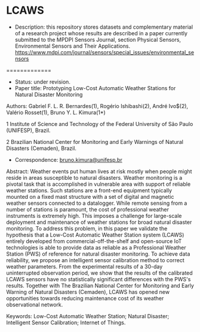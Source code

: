 # LCAWS

- Description: this repository stores datasets and complementary material of a research project whose results are described in a paper currently submitted to the MPDPI Sensors Journal, section Physical Sensors, Environmental Sensors and Their Applications.
https://www.mdpi.com/journal/sensors/special_issues/environmental_sensors

=============
- Status: under revision.
- Paper title: Prototyping Low-Cost Automatic Weather Stations for Natural Disaster Monitoring 

Authors: Gabriel F. L. R. Bernardes(1), Rogério Ishibashi(2), André  Ivo$(2), Valério Rosset(1), Bruno Y. L. Kimura(1*)

1 Institute of Science and Technology of the Federal University of São Paulo (UNIFESP), Brazil.

2 Brazilian National Center for Monitoring and Early Warnings of Natural Disasters (Cemaden), Brazil.

* Correspondence: bruno.kimura@unifesp.br

Abstract: Weather events put human lives at risk mostly when people might reside in areas susceptible to natural disasters. Weather monitoring is a pivotal task that is accomplished in vulnerable area with support of reliable weather stations. Such stations are a front-end equipment typically mounted on a fixed mast structure with a set of digital and magnetic weather sensors connected to a datalogger. While remote sensing from a number of stations is paramount, the cost of professional weather instruments is extremely high. This imposes a challenge for large-scale deployment and maintenance of weather stations for broad natural disaster monitoring. To address this problem, in this paper we validate the hypothesis that a Low-Cost Automatic Weather Station system (LCAWS) entirely developed from commercial-off-the-shelf and open-source IoT technologies is able to provide data as reliable as a Professional Weather Station (PWS) of reference for natural disaster monitoring. To achieve data reliability, we propose an intelligent sensor calibration method to correct weather parameters.  From the experimental results of a 30-day uninterrupted observation period, we show that the results of the calibrated LCAWS sensors have no statistically significant differences with the PWS's results. Together with The Brazilian National Center for Monitoring and Early Warning of Natural Disasters (Cemaden), LCAWS has opened new opportunities towards reducing maintenance cost of its weather observational network.

Keywords: Low-Cost Automatic Weather Station; Natural Disaster; Intelligent Sensor Calibration; Internet of Things.

